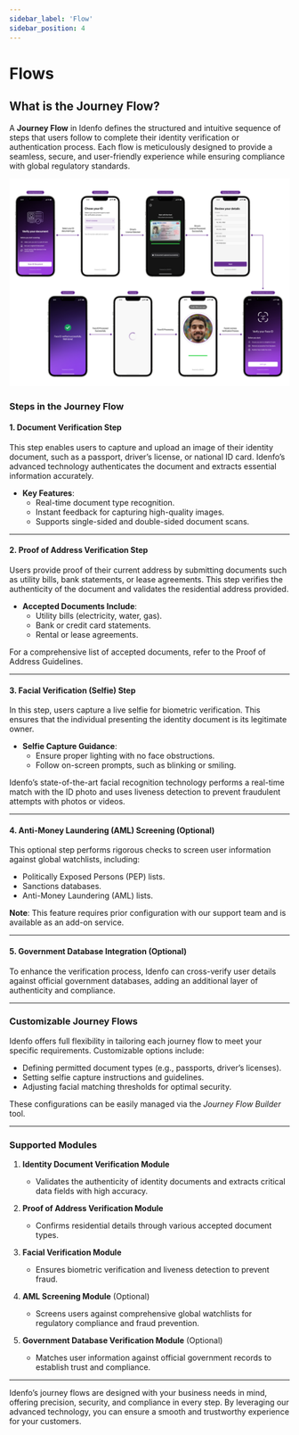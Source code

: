 ```yaml
---
sidebar_label: 'Flow'
sidebar_position: 4
---
```


# Flows


## What is the Journey Flow?

A **Journey Flow** in Idenfo defines the structured and intuitive sequence of steps that users follow to complete their identity verification or authentication process. Each flow is meticulously designed to provide a seamless, secure, and user-friendly experience while ensuring compliance with global regulatory standards.

![My Image](../static/img/idv-sdk-flow-resize.png)


### Steps in the Journey Flow

#### 1. Document Verification Step 
This step enables users to capture and upload an image of their identity document, such as a passport, driver’s license, or national ID card. Idenfo’s advanced technology authenticates the document and extracts essential information accurately.  

- **Key Features**:  
  - Real-time document type recognition.  
  - Instant feedback for capturing high-quality images.  
  - Supports single-sided and double-sided document scans.  

---

#### 2. Proof of Address Verification Step
Users provide proof of their current address by submitting documents such as utility bills, bank statements, or lease agreements. This step verifies the authenticity of the document and validates the residential address provided.  

- **Accepted Documents Include**:  
  - Utility bills (electricity, water, gas).  
  - Bank or credit card statements.  
  - Rental or lease agreements.  

For a comprehensive list of accepted documents, refer to the Proof of Address Guidelines.

---

#### 3. Facial Verification (Selfie) Step
In this step, users capture a live selfie for biometric verification. This ensures that the individual presenting the identity document is its legitimate owner.  

- **Selfie Capture Guidance**:  
  - Ensure proper lighting with no face obstructions.  
  - Follow on-screen prompts, such as blinking or smiling.  

Idenfo’s state-of-the-art facial recognition technology performs a real-time match with the ID photo and uses liveness detection to prevent fraudulent attempts with photos or videos.

---

#### 4. Anti-Money Laundering (AML) Screening (Optional)  
This optional step performs rigorous checks to screen user information against global watchlists, including:  
- Politically Exposed Persons (PEP) lists.  
- Sanctions databases.  
- Anti-Money Laundering (AML) lists.  

**Note**: This feature requires prior configuration with our support team and is available as an add-on service.

---

#### 5. Government Database Integration (Optional)  
To enhance the verification process, Idenfo can cross-verify user details against official government databases, adding an additional layer of authenticity and compliance.

---

### Customizable Journey Flows

Idenfo offers full flexibility in tailoring each journey flow to meet your specific requirements. Customizable options include:  
- Defining permitted document types (e.g., passports, driver’s licenses).  
- Setting selfie capture instructions and guidelines.  
- Adjusting facial matching thresholds for optimal security.  

These configurations can be easily managed via the *Journey Flow Builder* tool.

---

### Supported Modules

1. **Identity Document Verification Module**  
   - Validates the authenticity of identity documents and extracts critical data fields with high accuracy.  

2. **Proof of Address Verification Module**  
   - Confirms residential details through various accepted document types.  

3. **Facial Verification Module**  
   - Ensures biometric verification and liveness detection to prevent fraud.  

4. **AML Screening Module** (Optional)  
   - Screens users against comprehensive global watchlists for regulatory compliance and fraud prevention.  

5. **Government Database Verification Module** (Optional)  
   - Matches user information against official government records to establish trust and compliance.

---

Idenfo’s journey flows are designed with your business needs in mind, offering precision, security, and compliance in every step. By leveraging our advanced technology, you can ensure a smooth and trustworthy experience for your customers.
